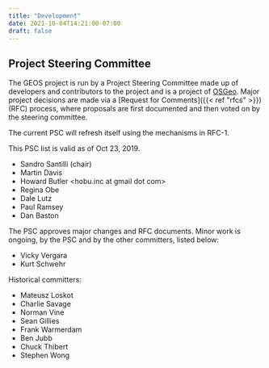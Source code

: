 ```yaml
---
title: "Development"
date: 2021-10-04T14:21:00-07:00
draft: false
---
```


## Project Steering Committee

The GEOS project is run by a Project Steering Committee made up of developers and contributors to the project and is a project of [OSGeo](https://www.osgeo.org/projects/geos/). Major project decisions are made via a [Request for Comments]({{< ref "rfcs" >}}) (RFC) process, where proposals are first documented and then voted on by the steering committee.

The current PSC will refresh itself using the mechanisms in RFC-1.

This PSC list is valid as of Oct 23, 2019.

* Sandro Santilli <strk at kbt dot io> (chair)
* Martin Davis <mtnclimb at gmail dot com>
* Howard Butler <hobu.inc at gmail dot com>
* Regina Obe <lr at pcorp dot us>
* Dale Lutz <dale at safe dot com>
* Paul Ramsey <pramsey at cleverelephant dot ca>
* Dan Baston <dbaston at gmail dot com>

The PSC approves major changes and RFC documents. Minor work is ongoing, by the PSC and by the other committers, listed below:

* Vicky Vergara
* Kurt Schwehr

Historical committers:

* Mateusz Loskot
* Charlie Savage
* Norman Vine
* Sean Gillies
* Frank Warmerdam
* Ben Jubb
* Chuck Thibert
* Stephen Wong
